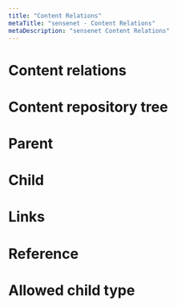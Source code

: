 ```yaml
---
title: "Content Relations"
metaTitle: "sensenet - Content Relations"
metaDescription: "sensenet Content Relations"
---
```


# Content relations
# Content repository tree
# Parent
# Child
# Links
# Reference
# Allowed child type
